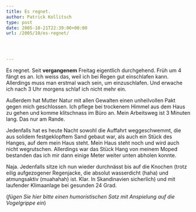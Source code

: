 ```yaml
---
title: Es regnet.
author: Patrick Kollitsch
type: post
date: 2005-10-21T22:39:00+00:00
url: /2005/10/es-regnet/




---
```

Es regnet. Seit **vergangenem** Freitag eigentlich durchgehend. Fr&uuml;h um 4 f&auml;ngt es an. Ich weiss das, weil ich bei Regen gut einschlafen kann. Allerdings muss man erstmal wach sein, um einzuschlafen. Und erwache ich nach 3 Uhr morgens schlaf ich nicht mehr ein. 

Au&szlig;erdem hat Mutter Natur mit allen Gewalten einen unheilvollen Pakt gegen mich geschlossen. Ich pflege bei trockenem Himmel aus dem Haus zu gehen und komme klitschnass im B&uuml;ro an. Mein Arbeitsweg ist 3 Minuten lang. Das nur am Rande.

Jedenfalls hat es heute Nacht sowohl die Auffahrt weggeschwemmt, die aus solidem festgeklopftem Sand gebaut war, als auch ein St&uuml;ck des Hanges, auf dem mein Haus steht. Mein Haus steht noch und wird auch nicht wegrutschen. Allerdings war das St&uuml;ck Hang von meinem Moped bestanden das ich mir dann einige Meter weiter unten abholen konnte.

Naja. Jedenfalls sitze ich nun wieder durchn&auml;sst bis auf die Knochen (trotz eilig aufgezogener Regenjacke, die absolut wasserdicht (haha) und atmungsaktiv (muahahah) ist. Klar. In Skandinavien sicherlich) und mit laufender Klimaanlage bei gesunden 24 Grad. 

(_f&uuml;gen Sie hier bitte einen humoristischen Satz mit Anspielung auf die Vogelgrippe ein_)
